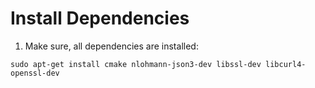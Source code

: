 # Install Dependencies

1. Make sure, all dependencies are installed:

`sudo apt-get install cmake nlohmann-json3-dev libssl-dev libcurl4-openssl-dev`
